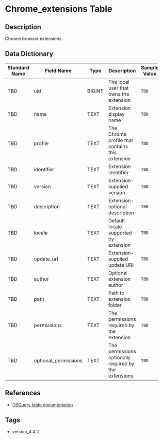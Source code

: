 # Chrome_extensions Table

## Description
Chrome browser extensions.

## Data Dictionary
|Standard Name|Field Name|Type|Description|Sample Value|
|---|---|---|---|---|
|TBD|uid|BIGINT|The local user that owns the extension|`TBD`|
|TBD|name|TEXT|Extension display name|`TBD`|
|TBD|profile|TEXT|The Chrome profile that contains this extension|`TBD`|
|TBD|identifier|TEXT|Extension identifier|`TBD`|
|TBD|version|TEXT|Extension-supplied version|`TBD`|
|TBD|description|TEXT|Extension-optional description|`TBD`|
|TBD|locale|TEXT|Default locale supported by extension|`TBD`|
|TBD|update_url|TEXT|Extension-supplied update URI|`TBD`|
|TBD|author|TEXT|Optional extension author|`TBD`|
|TBD|path|TEXT|Path to extension folder|`TBD`|
|TBD|permissions|TEXT|The permissions required by the extension|`TBD`|
|TBD|optional_permissions|TEXT|The permissions optionally required by the extensions|`TBD`|

## References
* [OSQuery table documentation](https://osquery.io/schema/current#chrome_extensions)

## Tags
* version_4.4.2